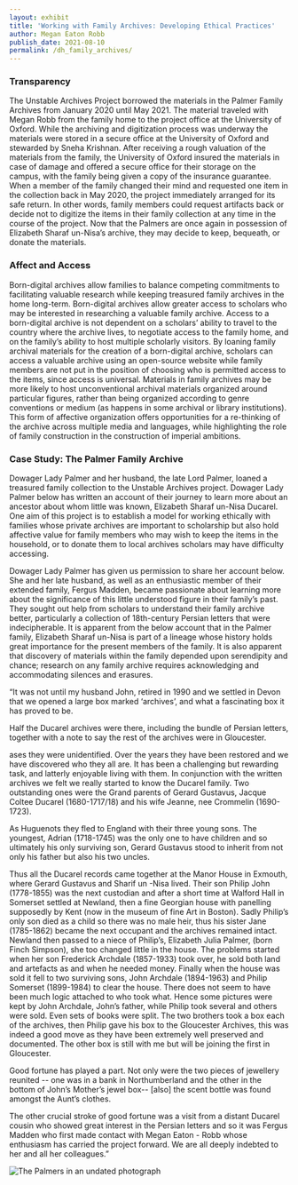 ```yaml
---
layout: exhibit
title: 'Working with Family Archives: Developing Ethical Practices'
author: Megan Eaton Robb
publish_date: 2021-08-10
permalink: /dh_family_archives/
---
```

<h3>Transparency</h3>

<p>The Unstable Archives Project borrowed the materials in the Palmer Family Archives from January 2020 until May 2021. The material traveled with Megan Robb from the family home to the project office at the University of Oxford. While the archiving and digitization process was underway the materials were stored in a secure office at the University of Oxford and stewarded by Sneha Krishnan. After receiving a rough valuation of the materials from the family, the University of Oxford insured the materials in case of damage and offered a secure office for their storage on the campus, with the family being given a copy of the insurance guarantee. When a member of the family changed their mind and requested one item in the collection back in May 2020, the project immediately arranged for its safe return. In other words, family members could request artifacts back or decide not to digitize the items in their family collection at any time in the course of the project. Now that the Palmers are once again in possession of Elizabeth Sharaf un-Nisa’s archive, they may decide to keep, bequeath, or donate the materials.</p>

<h3>Affect and Access</h3>

<p>Born-digital archives allow families to balance competing commitments to facilitating valuable research while keeping treasured family archives in the home long-term. Born-digital archives allow greater access to scholars who may be interested in researching a valuable family archive. Access to a born-digital archive is not dependent on a scholars’ ability to travel to the country where the archive lives, to negotiate access to the family home, and on the family’s ability to host multiple scholarly visitors. By loaning family archival materials for the creation of a born-digital archive, scholars can access a valuable archive using an open-source website while family members are not put in the position of choosing who is permitted access to the items, since access is universal. Materials in family archives may be more likely to host unconventional archival materials organized around particular figures, rather than being organized according to genre conventions or medium (as happens in some archival or library institutions). This form of affective organization offers opportunities for a re-thinking of the archive across multiple media and languages, while highlighting the role of family construction in the construction of imperial ambitions.</p>

<h3>Case Study: The Palmer Family Archive</h3>

<p>Dowager Lady Palmer and her husband, the late Lord Palmer, loaned a treasured family collection to the Unstable Archives project. Dowager Lady Palmer below has written an account of their journey to learn more about an ancestor about whom little was known, Elizabeth Sharaf un-Nisa Ducarel. One aim of this project is to establish a model for working ethically with families whose private archives are important to scholarship but also hold affective value for family members who may wish to keep the items in the household, or to donate them to local archives scholars may have difficulty accessing.</p>

<p>Dowager Lady Palmer has given us permission to share her account below. She and her late husband, as well as an enthusiastic member of their extended family, Fergus Madden, became passionate about learning more about the significance of this little understood figure in their family’s past. They sought out help from scholars to understand their family archive better, particularly a collection of 18th-century Persian letters that were indecipherable. It is apparent from the below account that in the Palmer family, Elizabeth Sharaf un-Nisa is part of a lineage whose history holds great importance for the present members of the family. It is also apparent that discovery of materials within the family depended upon serendipity and chance; research on any family archive requires acknowledging and accommodating silences and erasures.</p>

<p class="quotationindent">“It was not until my husband John, retired in 1990 and we settled in Devon that we opened a large box marked ‘archives’, and what a fascinating box it has proved to be.</p>
<p>Half the Ducarel archives were there, including the bundle of Persian letters, together with a note to say the rest of the archives were in Gloucester.</p>
<p class="quotationindent">ases they were unidentified.  Over the years they have been restored and we have discovered who they all are.  It has been a challenging but rewarding task, and latterly enjoyable living with them. In conjunction with the written archives we felt we really started to know the Ducarel family.  Two outstanding ones were the Grand parents of Gerard Gustavus, Jacque Coltee Ducarel (1680-1717/18) and his wife Jeanne, nee Crommelin (1690-1723).</p>
<p class="quotationindent">As Huguenots they fled to England with their three young sons. The youngest, Adrian (1718-1745) was the only one to have children and so ultimately his only surviving son, Gerard Gustavus stood to inherit from not only his father but also his two uncles.</p>
<p.quotationindent>Thus all the Ducarel records came together at the Manor House in Exmouth, where Gerard Gustavus and Sharif un -Nisa lived.  Their son Philip John (1778-1855) was the next custodian and after a short time at Walford Hall in Somerset settled at Newland, then a fine Georgian house with panelling supposedly by Kent (now in the museum of fine Art in Boston). Sadly Philip’s only son died as a child so there was no male heir, thus his sister Jane (1785-1862) became the next occupant  and the archives remained intact. Newland  then passed to a niece of Philip’s, Elizabeth Julia Palmer, (born Finch Simpson), she too changed little in the house. The problems started when her son Frederick Archdale (1857-1933)  took over, he sold both land and artefacts as and when he needed money.  Finally when the house was sold it fell to two surviving sons, John Archdale (1894-1963) and Philip Somerset (1899-1984) to clear the house.  There does not seem to have been much logic attached to who took what.  Hence some pictures were kept by John Archdale, John’s father, while Philip took several and others were sold.  Even sets of books were split.  The two brothers took a box each of the archives, then Philip gave his box to the  Gloucester Archives, this was indeed a good move as they have been extremely well preserved and documented. The other box is still with me but will be joining the first in Gloucester.</p>
<p.quotationindent>Good fortune has played a part. Not only were the two pieces of jewellery reunited -- one was in a bank in Northumberland and the other in the bottom of John’s Mother’s jewel box-- [also] the scent bottle was found amongst the Aunt’s clothes.</p>
<p>The other crucial stroke of good fortune was a visit from a distant Ducarel cousin who showed great interest in the Persian letters and so it was Fergus Madden who first made contact with Megan Eaton - Robb whose enthusiasm has carried the project forward. We are all deeply indebted to her and all her colleagues.”</p>

<img src="https://github.com/unstable-archives/unstable_archives/blob/main/IMG_0836.jpg?raw=true" alt="The Palmers in an undated photograph">
